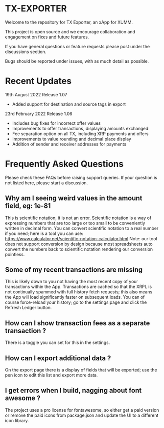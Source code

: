 # TX-EXPORTER

Welcome to the repository for TX Exporter, an xApp for XUMM.

This project is open source and we encourage collaboration and engagement on fixes and future features.

If you have general questions or feature requests please post under the discussions section.

Bugs should be reported under issues, with as much detail as possible.

# Recent Updates

19th August 2022
Release 1.07

- Added support for destination and source tags in export

23rd February 2022
Release 1.06

- Includes bug fixes for incorrect offer values
- Improvements to offer transactions, displaying amounts exchanged
- Fee separation option on all TX, including XRP payments and offers
- Improvements to value rounding and decimal place display
- Addition of sender and receiver addresses for payments

# Frequently Asked Questions

Please check these FAQs before raising support queries.
If your question is not listed here, please start a discussion.

## Why am I seeing weird values in the amount field, eg: 1e-81

This is scientific notation, it is not an error.
Scientific notation is a way of expressing numbers that are too large or too small to be conveniently written in decimal form.
You can convert scientific notation to a real number if you need; here is a tool you can use: https://www.calculator.net/scientific-notation-calculator.html
Note: our tool does not support conversion by design because most spreadsheets auto convert the numbers back to scientific notation rendering our conversion pointless.

## Some of my recent transactions are missing

This is likely down to you not having the most recent copy of your transactions within the App.
Transactions are cached so that the XRPL is not continually spammed with full history fetch requests; this also means the App will load significantly faster on subsequent loads.
You can of course force-reload your history; go to the settings page and click the Refresh Ledger button.

## How can I show transaction fees as a separate transaction ?

There is a toggle you can set for this in the settings.

## How can I export additional data ?

On the export page there is a display of fields that will be exported; use the pen icon to edit this list and export more data.

## I get errors when I build, nagging about font awesome ?

The project uses a pro license for fontawesome, so either get a paid version or remove the paid icons from package.json and update the UI to a different icon library.
